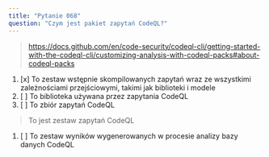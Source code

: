 ```yaml
---
title: "Pytanie 068"
question: "Czym jest pakiet zapytań CodeQL?"
---
```


> https://docs.github.com/en/code-security/codeql-cli/getting-started-with-the-codeql-cli/customizing-analysis-with-codeql-packs#about-codeql-packs  
1. [x] To zestaw wstępnie skompilowanych zapytań wraz ze wszystkimi zależnościami przejściowymi, takimi jak biblioteki i modele  
1. [ ] To biblioteka używana przez zapytania CodeQL  
1. [ ] To zbiór zapytań CodeQL  
> To jest zestaw zapytań CodeQL  
1. [ ] To zestaw wyników wygenerowanych w procesie analizy bazy danych CodeQL  
